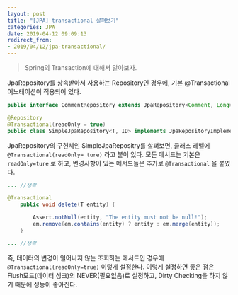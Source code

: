 ```yaml
---
layout: post
title: "[JPA] transactional 살펴보기"
categories: JPA
date: 2019-04-12 09:09:13
redirect_from: 
- 2019/04/12/jpa-transactional/
---
```

> Spring의 Transaction에 대해서 알아보자.

JpaRepository를 상속받아서 사용하는 Repository인 경우에, 기본 @Transactional 어노테이션이 적용되어 있다.

```java
public interface CommentRepository extends JpaRepository<Comment, Long> 
```

```java
@Repository
@Transactional(readOnly = true)
public class SimpleJpaRepository<T, ID> implements JpaRepositoryImplementation<T, ID> {
```

JpaRepository의 구현체인 SimpleJpaRepositry를 살펴보면, 클래스 레벨에 `@Transactional(readOnly= ture)` 라고 붙어 있다. 모든 메서드는 기본은 `readOnly=ture` 로 하고, 변경사항이 있는 메서드들은 추가로 `@Transactional` 을 붙였다.

```java
... //생략

@Transactional
    public void delete(T entity) {

        Assert.notNull(entity, "The entity must not be null!");
        em.remove(em.contains(entity) ? entity : em.merge(entity));
    }

... //생략
```

즉, 데이터의 변경이 일어나지 않는 조회하는 메서드인 경우에 `@Transactional(readOnly=true)` 이렇게 설정한다. 이렇게 설정하면 좋은 점은 Flush모드(데이터 싱크)의 NEVER(필요없음)로 설정하고, Dirty Checking을 하지 않기 때문에 성능이 좋아진다.